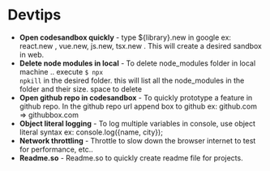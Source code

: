 # Devtips

- **Open codesandbox quickly** - type ${library}.new in google ex: react.new , vue.new, js.new, tsx.new . This will create a desired sandbox in web.
- **Delete node modules in local** - To delete node_modules folder in local machine .. execute <code>$ npx npkill</code> in the desired folder. this will list all the node_modules in the folder and their size. space to delete
- **Open github repo in codesandbox** - To quickly prototype a feature in github repo. In the github repo url append box to github ex: github.com => githubbox.com
- **Object literal logging** - To log multiple variables in console, use object literal syntax ex: console.log({name, city}); 
- **Network throttling** - Throttle to slow down the browser internet to test for performance, etc..
- **Readme.so** - Readme.so to quickly create readme file for projects.



